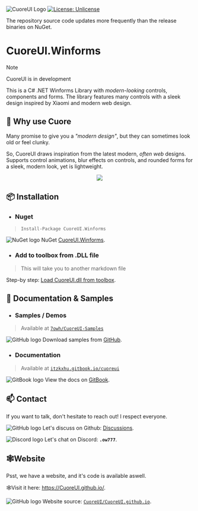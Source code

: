 ![CuoreUI Logo](https://i.imgur.com/pWwYDum.jpeg)
[![License: Unlicense](https://img.shields.io/badge/License-Unlicense-ff6a00)](https://unlicense.org/)

The repository source code updates more frequently than the release binaries on NuGet.

# CuoreUI.Winforms
> [!NOTE]
> CuoreUI is in development

This is a C# .NET Winforms Library with *modern-looking* controls, components and forms. The library features many controls with a sleek design inspired by Xiaomi and modern web design.

## 🗿 Why use Cuore
Many promise to give you a *"modern design"*, but they can sometimes look old or feel clunky.

So, CuoreUI draws inspiration from the latest modern, *often web* designs. Supports control animations, blur effects on controls, and rounded forms for a sleek, modern look, yet is lightweight.

<p align="center">
  <img src="https://github.com/user-attachments/assets/51a5fd2b-ad03-4e9b-8ea7-8c086cc047a1">
</p>

## 📦 Installation 
- ### Nuget
> `Install-Package CuoreUI.Winforms`

![NuGet logo](https://i.imgur.com/6aPyVAg.png) NuGet [CuoreUI.Winforms](https://www.nuget.org/packages/CuoreUI.Winforms/).

- ### Add to toolbox from .DLL file
> This will take you to another markdown file

Step-by step: [Load CuoreUI.dll from toolbox](./github/load-into-toolbox.md).

## 📃 Documentation & Samples
- ### Samples / Demos
> Available at [`7owh/CuoreUI-Samples`](https://github.com/7owh/CuoreUI-Samples/)

![GitHub logo](https://i.imgur.com/Yc7jLwG.png) Download samples from [GitHub](https://github.com/7owh/CuoreUI-Samples/releases).

- ### Documentation
> Available at [`itzkxhu.gitbook.io/cuoreui`](https://itzkxhu.gitbook.io/cuoreui)

![GitBook logo](https://i.imgur.com/zUxXXU9.png) View the docs on [GitBook](https://itzkxhu.gitbook.io/cuoreui).

## 📫 Contact

If you want to talk, don't hesitate to reach out! I respect everyone.

![GitHub logo](https://i.imgur.com/Yc7jLwG.png) Let's discuss on Github: [Discussions](https://github.com/7owh/CuoreUI/discussions).

![Discord logo](https://i.imgur.com/BvvyqHK.png) Let's chat on Discord: **`.ow777`**.

## 🕸️Website
Psst, we have a website, and it's code is available aswell.

🕸️Visit it here: https://CuoreUI.github.io/.

![GitHub logo](https://i.imgur.com/Yc7jLwG.png) Website source: [`CuoreUI/CuoreUI.github.io`](https://github.com/CuoreUI/CuoreUI.github.io).
